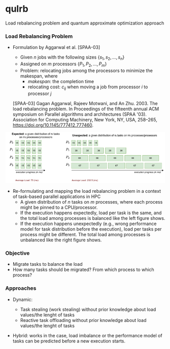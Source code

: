 # qulrb

Load rebalancing problem and quantum approximate optimization approach

### Load Rebalancing Problem

* Formulation by Aggarwal et al. [SPAA-03]
    + Given $n$ jobs with the following sizes $\{s_{1}, s_{2}, ..., s_{n}\}$
    + Assigned on $m$ processors $\{P_{1}, P_{2}, ..., P_{m}\}$
    + Problem: relocating jobs among the processors to minimize the makespan, where
        - $makespan$: the completion time
        - relocating cost: $c_{ij}$ when moving a job from processor $i$ to processor $j$

    [SPAA-03] Gagan Aggarwal, Rajeev Motwani, and An Zhu. 2003. The load rebalancing problem. In Proceedings of the fifteenth annual ACM symposium on Parallel algorithms and architectures (SPAA '03). Association for Computing Machinery, New York, NY, USA, 258–265, https://doi.org/10.1145/777412.777460.

![Example 1](./docs/problem_formulation.png)

* Re-formulating and mapping the load rebalancing problem in a context of task-based parallel applications in HPC
    + A given distribution of $n$ tasks on $m$ processes, where each process might be pinned to a CPU/processor.
    + If the execution happens expectedly, load per task is the same, and the total load among processes is balanced like the left figure shows.
    + If the execution happens unexpectedly (e.g., wrong performance model for task distribution before the execution), load per tasks per process might be different. The total load among processes is unbalanced like the right figure shows.

### Objective

* Migrate tasks to balance the load
* How many tasks should be migrated? From which process to which process?

### Approaches

* Dynamic:
    + Task stealing (work stealing) without prior knowledge about load values/the lenght of tasks
    + Reactive task offloading without prior knowledge about load values/the lenght of tasks

* Hybrid: works in the case, load imbalance or the performance model of tasks can be predicted before a new execution starts.
    


<!--     
    + Assigned on $m$ processes (processors) $\{P_{0}, P_{1}, ..., P_{m-1}\}$

    + Problem: load imbalance among processes due to performance slowdown, need to relocate tasks or migrate tasks, where we also aim to minimize makespan,
        - $makespan$: the completion time of all processes
        - migration cost: $c_{ij}$ when moving a task from process $i$ to process $j$

* Example: $20$ tasks in total, assigned to $4$ processes, the load values are illustrated as follows.



### A try for QUBO formulation

* Given $n$ tasks with execution time/load: $\{t_{0}, t_{1}, ..., t_{n-1}\}$
* Given a distribution on $m$ processes: $\{P_{0}, P_{1}, ..., P_{m-1}\}$.
* Binary variables following the given tasks: $\{x_{0}, x_{1}, ..., x_{n-1}\}$
* According the given information we know the load imbalance, e.g.,
    + In the above example, $n = 20$ tasks, $m = 4$ processes, tasks are binarized $\{x_{0}, x_{1}, ..., x_{19}\}$.
    + We know that: $P_{0}, P_{2}$ are underloaded processes, $P_{1}, P_{3}$ are overloaded.
    + Assume task migration happens, we have the objective function:

        `minimize` $y = \sum_{i \in n_{0}} t_{i} x_{i} + \sum_{i \in n_{2}} t_{i} x_{i} - (\sum_{i \in n_{1}} t_{i} x_{i} + \sum_{i \in n_{3}} t_{i} x_{i})$

        where, $\{n_{0}, n_{1}, ..., n_{m-1}\}$ is a new subset of tasks on each process.
    
    + The constraints include:

        $n_{0} + n_{1} + n_{2} + n_{3} = n$

        $n_{0} \leq k_{0}$, $n_{1} \leq k_{1}$, $n_{2} \leq k_{2}$, $n_{3} \leq k_{3}$, with $k_{i}$ is the maximun number of tasks that a process $i$ can hold.

### Another way to formulate the problem

* Using one-hot encoding (idea from Justyna):
    + For example, with a given task distribution and load values, we assume, $n=12$ tasks, $\{100, 100, 100, 200, 200, 200, 75, 75, 75, 150, 150, 150\}$.
    + The number of processes is $m=4$, each has $3$ tasks.
    + Using one-hot encoding to represent the tasks assigned in a process

    ![Onehot bitstring](./docs/onehot_bitstring.png)

* Migrating or no migrating tasks
     -->

